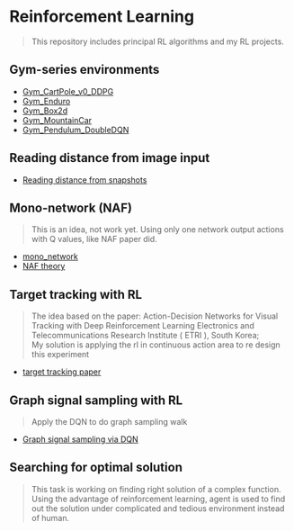 # Reinforcement Learning
> This repository includes principal RL algorithms and my RL projects.
## Gym-series environments 

  * [Gym_CartPole_v0_DDPG](https://github.com/MorganWoods/ReinforcementLearning/blob/master/Gym_Cartpole/DDPG_CartPole_v0.py)
  * [Gym_Enduro](https://github.com/MorganWoods/ReinforcementLearning/blob/master/Gym_Enduro/DRL_enduro.py)
  * [Gym_Box2d](https://github.com/MorganWoods/ReinforcementLearning/blob/master/Gym_Box2d/carRacing.py)
  * [Gym_MountainCar](https://github.com/MorganWoods/ReinforcementLearning/blob/master/Gym_MountainCar/MountainCar-V0-QL.py)
  * [Gym_Pendulum_DoubleDQN](https://github.com/MorganWoods/ReinforcementLearning/blob/master/Gym_Pendulum_DoubleDQN/run_Pendulum.py)

## Reading distance from image input

  * [Reading distance from snapshots](https://github.com/MorganWoods/ReinforcementLearning/blob/master/reading_distance_from_snapshots.py)


## Mono-network (NAF)
> This is an idea, not work yet. Using only one network output actions with Q values, like NAF paper did.
  * [mono_network](https://github.com/MorganWoods/ReinforcementLearning/blob/master/Mono_network/mono_network.py)
  * [NAF theory](https://github.com/MorganWoods/ReinforcementLearning/blob/master/Mono_network/NAF.md)


## Target tracking with RL
> The idea based on the paper: Action-Decision Networks for Visual Tracking with Deep Reinforcement Learning Electronics and Telecommunications Research Institute ( ETRI ), South Korea;  </br> My solution is applying the rl in continuous action area to re design this experiment
  * [target tracking paper](http://openaccess.thecvf.com/content_cvpr_2017/papers/Yun_Action-Decision_Networks_for_CVPR_2017_paper.pdf)

## Graph signal sampling with RL
> Apply the DQN to do graph sampling walk
  * [Graph signal sampling via DQN](https://github.com/MorganWoods/ReinforcementLearning/tree/master/GSS_DQN)


## Searching for optimal solution
> This task is working on finding right solution of a complex function. Using the advantage of reinforcement learning, agent is used to find out the solution under complicated and tedious environment instead of human.
